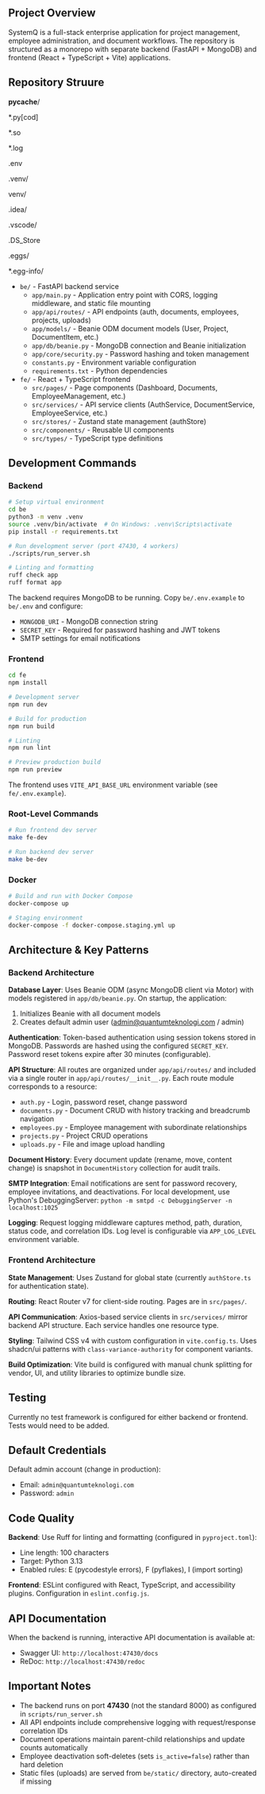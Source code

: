 ## Project Overview

SystemQ is a full-stack enterprise application for project management, employee administration, and document workflows. The repository is structured as a monorepo with separate backend (FastAPI + MongoDB) and frontend (React + TypeScript + Vite) applications.

## Repository Struure

__pycache__/

*.py[cod]

*.so

*.log

.env

.venv/

venv/

.idea/

.vscode/

.DS_Store

.eggs/

*.egg-info/

- `be/` - FastAPI backend service
  - `app/main.py` - Application entry point with CORS, logging middleware, and static file mounting
  - `app/api/routes/` - API endpoints (auth, documents, employees, projects, uploads)
  - `app/models/` - Beanie ODM document models (User, Project, DocumentItem, etc.)
  - `app/db/beanie.py` - MongoDB connection and Beanie initialization
  - `app/core/security.py` - Password hashing and token management
  - `constants.py` - Environment variable configuration
  - `requirements.txt` - Python dependencies
- `fe/` - React + TypeScript frontend
  - `src/pages/` - Page components (Dashboard, Documents, EmployeeManagement, etc.)
  - `src/services/` - API service clients (AuthService, DocumentService, EmployeeService, etc.)
  - `src/stores/` - Zustand state management (authStore)
  - `src/components/` - Reusable UI components
  - `src/types/` - TypeScript type definitions

## Development Commands

### Backend

```bash
# Setup virtual environment
cd be
python3 -m venv .venv
source .venv/bin/activate  # On Windows: .venv\Scripts\activate
pip install -r requirements.txt

# Run development server (port 47430, 4 workers)
./scripts/run_server.sh

# Linting and formatting
ruff check app
ruff format app
```

The backend requires MongoDB to be running. Copy `be/.env.example` to `be/.env` and configure:

- `MONGODB_URI` - MongoDB connection string
- `SECRET_KEY` - Required for password hashing and JWT tokens
- SMTP settings for email notifications

### Frontend

```bash
cd fe
npm install

# Development server
npm run dev

# Build for production
npm run build

# Linting
npm run lint

# Preview production build
npm run preview
```

The frontend uses `VITE_API_BASE_URL` environment variable (see `fe/.env.example`).

### Root-Level Commands

```bash
# Run frontend dev server
make fe-dev

# Run backend dev server
make be-dev
```

### Docker

```bash
# Build and run with Docker Compose
docker-compose up

# Staging environment
docker-compose -f docker-compose.staging.yml up
```

## Architecture & Key Patterns

### Backend Architecture

**Database Layer**: Uses Beanie ODM (async MongoDB client via Motor) with models registered in `app/db/beanie.py`. On startup, the application:

1. Initializes Beanie with all document models
2. Creates default admin user (admin@quantumteknologi.com / admin)

**Authentication**: Token-based authentication using session tokens stored in MongoDB. Passwords are hashed using the configured `SECRET_KEY`. Password reset tokens expire after 30 minutes (configurable).

**API Structure**: All routes are organized under `app/api/routes/` and included via a single router in `app/api/routes/__init__.py`. Each route module corresponds to a resource:

- `auth.py` - Login, password reset, change password
- `documents.py` - Document CRUD with history tracking and breadcrumb navigation
- `employees.py` - Employee management with subordinate relationships
- `projects.py` - Project CRUD operations
- `uploads.py` - File and image upload handling

**Document History**: Every document update (rename, move, content change) is snapshot in `DocumentHistory` collection for audit trails.

**SMTP Integration**: Email notifications are sent for password recovery, employee invitations, and deactivations. For local development, use Python's DebuggingServer: `python -m smtpd -c DebuggingServer -n localhost:1025`

**Logging**: Request logging middleware captures method, path, duration, status code, and correlation IDs. Log level is configurable via `APP_LOG_LEVEL` environment variable.

### Frontend Architecture

**State Management**: Uses Zustand for global state (currently `authStore.ts` for authentication state).

**Routing**: React Router v7 for client-side routing. Pages are in `src/pages/`.

**API Communication**: Axios-based service clients in `src/services/` mirror backend API structure. Each service handles one resource type.

**Styling**: Tailwind CSS v4 with custom configuration in `vite.config.ts`. Uses shadcn/ui patterns with `class-variance-authority` for component variants.

**Build Optimization**: Vite build is configured with manual chunk splitting for vendor, UI, and utility libraries to optimize bundle size.

## Testing

Currently no test framework is configured for either backend or frontend. Tests would need to be added.

## Default Credentials

Default admin account (change in production):

- Email: `admin@quantumteknologi.com`
- Password: `admin`

## Code Quality

**Backend**: Use Ruff for linting and formatting (configured in `pyproject.toml`):

- Line length: 100 characters
- Target: Python 3.13
- Enabled rules: E (pycodestyle errors), F (pyflakes), I (import sorting)

**Frontend**: ESLint configured with React, TypeScript, and accessibility plugins. Configuration in `eslint.config.js`.

## API Documentation

When the backend is running, interactive API documentation is available at:

- Swagger UI: `http://localhost:47430/docs`
- ReDoc: `http://localhost:47430/redoc`

## Important Notes

- The backend runs on port **47430** (not the standard 8000) as configured in `scripts/run_server.sh`
- All API endpoints include comprehensive logging with request/response correlation IDs
- Document operations maintain parent-child relationships and update counts automatically
- Employee deactivation soft-deletes (sets `is_active=false`) rather than hard deletion
- Static files (uploads) are served from `be/static/` directory, auto-created if missing
